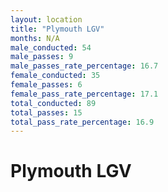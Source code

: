 ```yaml
---
layout: location
title: "Plymouth LGV"
months: N/A
male_conducted: 54
male_passes: 9
male_passes_rate_percentage: 16.7
female_conducted: 35
female_passes: 6
female_pass_rate_percentage: 17.1
total_conducted: 89
total_passes: 15
total_pass_rate_percentage: 16.9
---
```


# Plymouth LGV
